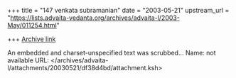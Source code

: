 +++
title = "147 venkata  subramanian"
date = "2003-05-21"
upstream_url = "https://lists.advaita-vedanta.org/archives/advaita-l/2003-May/011254.html"

+++
[Archive link](https://lists.advaita-vedanta.org/archives/advaita-l/2003-May/011254.html)

An embedded and charset-unspecified text was scrubbed...
Name: not available
URL: </archives/advaita-l/attachments/20030521/df38d4bd/attachment.ksh>

